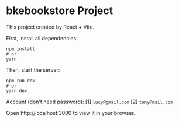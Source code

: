 # bkebookstore Project 
This project created by React + Vite.

First, install all dependencies:
```
npm install
# or
yarn
```

Then, start the server:
```
npm run dev
# or
yarn dev
```

Account (don't need password): 
[1] `lucy@gmail.com`
[2] `tony@mail.com`

Open http://localhost:3000 to view it in your browser.

